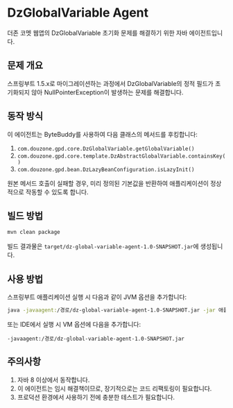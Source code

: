 # DzGlobalVariable Agent

더존 코멧 웹앱의 DzGlobalVariable 초기화 문제를 해결하기 위한 자바 에이전트입니다.

## 문제 개요

스프링부트 1.5.x로 마이그레이션하는 과정에서 DzGlobalVariable의 정적 필드가 초기화되지 않아 NullPointerException이 발생하는 문제를 해결합니다.

## 동작 방식

이 에이전트는 ByteBuddy를 사용하여 다음 클래스의 메서드를 후킹합니다:

1. `com.douzone.gpd.core.DzGlobalVariable.getGlobalVariable()`
2. `com.douzone.gpd.core.template.DzAbstractGlobalVariable.containsKey()`
3. `com.douzone.gpd.bean.DzLazyBeanConfiguration.isLazyInit()`

원본 메서드 호출이 실패할 경우, 미리 정의된 기본값을 반환하여 애플리케이션이 정상적으로 작동할 수 있도록 합니다.

## 빌드 방법

```bash
mvn clean package
```

빌드 결과물은 `target/dz-global-variable-agent-1.0-SNAPSHOT.jar`에 생성됩니다.

## 사용 방법

스프링부트 애플리케이션 실행 시 다음과 같이 JVM 옵션을 추가합니다:

```bash
java -javaagent:/경로/dz-global-variable-agent-1.0-SNAPSHOT.jar -jar 애플리케이션.jar
```

또는 IDE에서 실행 시 VM 옵션에 다음을 추가합니다:

```
-javaagent:/경로/dz-global-variable-agent-1.0-SNAPSHOT.jar
```

## 주의사항

1. 자바 8 이상에서 동작합니다.
2. 이 에이전트는 임시 해결책이므로, 장기적으로는 코드 리팩토링이 필요합니다.
3. 프로덕션 환경에서 사용하기 전에 충분한 테스트가 필요합니다.